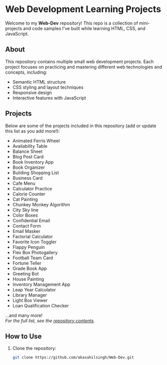 # Web Development Learning Projects

Welcome to my **Web-Dev** repository! This repo is a collection of mini-projects and code samples I've built while learning HTML, CSS, and JavaScript.

## About

This repository contains multiple small web development projects. Each project focuses on practicing and mastering different web technologies and concepts, including:

- Semantic HTML structure
- CSS styling and layout techniques
- Responsive design
- Interactive features with JavaScript

## Projects

Below are some of the projects included in this repository (add or update this list as you add more!):

- Animated Ferris Wheel
- Availability Table
- Balance Sheet
- Blog Post Card
- Book Inventory App
- Book Organizer
- Building Shopping List
- Business Card
- Cafe Menu
- Calculator Practice
- Calorie Counter
- Cat Painting
- Chunkey Monkey Algorithm
- City Sky line
- Color Boxes
- Confidential Email
- Contact Form
- Email Masker
- Factorial Calculator
- Favorite Icon Toggler
- Flappy Penguin
- Flex Box Photogallery
- Football Team Card
- Fortune Teller
- Grade Book App
- Greeting  Bot
- House Painting
- Inventory Management App
- Leap Year Calculator
- Library Manager
- Light Box Viewer
- Loan Qualification Checker

...and many more!  
*For the full list, see the [repository contents](https://github.com/akasahilsingh/Web-Dev/tree/main).*

## How to Use

1. Clone the repository:
   ```bash
   git clone https://github.com/akasahilsingh/Web-Dev.git








